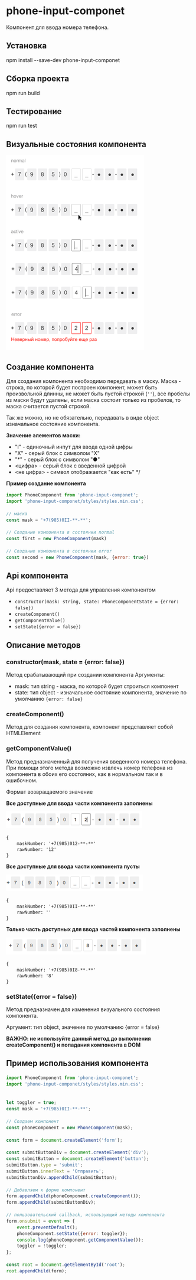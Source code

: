 # phone-input-componet

Компонент для ввода номера телефона.

## Установка

npm install --save-dev phone-input-componet

## Сборка проекта

npm run build

## Тестирование

npm run test

## Визуальные состояния компонента

![PhoneComponent](./img/phone-component.png)

## Создание компонента
Для создания компонента необходимо передавать в маску.
Маска - строка, по которой будет построен компонент, может быть произвольной длинны, не может быть пустой строкой (```''```), все пробелы из маски будут удалены, если маска состоит только из пробелов, то маска считается пустой строкой.

Так же можно, но не обязательно, передавать в виде object изначальное состояние компонента.

**Значение элементов маски:**
 * "I" - одиночный инпут для ввода одной цифры
 * "X" - серый блок с символом "X"
 * "*" - серый блок с символом "●"
 * <цифра> - серый блок с введенной цифрой
 * <не цифра> - символ отображается "как есть"
 */

**Пример создание компонента**
```javascript
import PhoneComponent from 'phone-input-componet';
import 'phone-input-componet/styles/styles.min.css';

// маска
const mask = '+7(985)0II-**-**';

// Создание компонента в состоянии normal
const first = new PhoneComponent(mask)

// Создание компонента в состоянии error
const second = new PhoneComponent(mask, {error: true})
```

## Api компонента

Api предоставляет 3 метода для управления компонентом
* ```constructor(mask: string, state: PhoneComponentState = {error: false})```
* ```createComponent()```
* ```getComponentValue()```
* ```setState({error = false})```

## Описание методов

### **constructor(mask, state = {error: false})**

Метод срабатывающий при создании компонента
Аргументы:

* mask: тип string - маска, по которой будет строиться компонент
* state: тип object - изначальное состояние компонента, значение по умолчанию ```{error: false}```

### **createComponent()**
Метод для создания компонента, компонент представляет собой HTMLElement

### **getComponentValue()**
Метод предназначенный для получения введенного номера телефона. При помощи этого метода возможно извлечь номер телефона из компонента в обоих его состояних, как в нормальном так и в ошибочном.

Формат возвращаемого значение

**Все доступные для ввода части компонента заполнены**

![PhoneComponentFull](./img/phone-component-full.png)

```
{
    maskNumber: '+7(985)012-**-**'
    rawNumber: '12'
}
```

**Все доступные для ввода части компонента пусты**

![PhoneComponentEmpty](./img/phone-component-empty.png)

```
{
    maskNumber: '+7(985)0II-**-**'
    rawNumber: ''
}
```

**Только часть доступных для ввода частей компонента заполнены**

![PhoneComponentNotFull](./img/phone-component-not-full.png)

```
{
    maskNumber: '+7(985)0I8-**-**'
    rawNumber: '8'
}
```

### **setState({error = false})**
Метод предназначен для изменения визуального состояния компонента.

Аргумент: тип object, значение по умолчанию {error = false}

**ВАЖНО: не используйте данный метод до выполнения createComponent() и попадания компонента в DOM**

## Пример использования компонента

```javascript
import PhoneComponent from 'phone-input-componet';
import 'phone-input-componet/styles/styles.min.css';


let toggler = true;
const mask = '+7(985)0II-**-**';

// Создаем компонент
const phoneComponent = new PhoneComponent(mask);

const form = document.createElement('form');

const submitButtonDiv = document.createElement('div');
const submitButton = document.createElement('button');
submitButton.type = 'submit';
submitButton.innerText = 'Отправить';
submitButtonDiv.appendChild(submitButton);

// Добавляем к форме компонент
form.appendChild(phoneComponent.createComponent());
form.appendChild(submitButtonDiv);

// пользовательский callback, использующий методы компонента
form.onsubmit = event => {
    event.preventDefault();
    phoneComponent.setState({error: toggler});
    console.log(phoneComponent.getComponentValue());
    toggler = !toggler;
};

const root = document.getElementById('root');
root.appendChild(form);

```